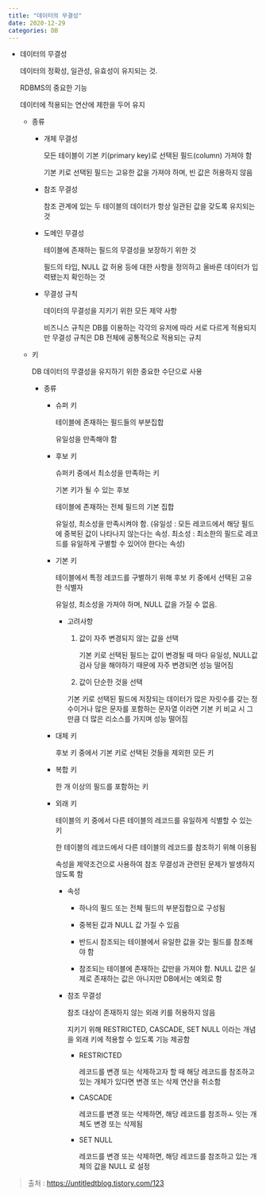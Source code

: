 ```yaml
---
title: "데이터의 무결성"
date: 2020-12-29
categories: DB
---
```


- 데이터의 무결성

  데이터의 정확성, 일관성, 유효성이 유지되는 것.

  RDBMS의 중요한 기능

  데이터에 적용되는 연산에 제한을 두어 유지

  - 종류

    - 개체 무결성

      모든 테이블이 기본 키(primary key)로 선택된 필드(column) 가져야 함

      기본 키로 선택된 필드는 고유한 값을 가져야 하며, 빈 값은 허용하지 않음

    - 참조 무결성

      참조 관계에 있는 두 테이블의 데이터가 항상 일관된 값을 갖도록 유지되는 것

    - 도메인 무결성

      테이블에 존재하는 필드의 무결성을 보장하기 위한 것

      필드의 타입, NULL 값 허용 등에 대한 사항을 정의하고 올바른 데이터가 입력됐는지 확인하는 것

    - 무결성 규칙

      데이터의 무결성을 지키기 위한 모든 제약 사항

      비즈니스 규칙은 DB를 이용하는 각각의 유저에 따라 서로 다르게 적용되지만 무결성 규칙은 DB 전체에 공통적으로 적용되는 규치

  - 키

    DB 데이터의 무결성을 유지하기 위한 중요한 수단으로 사용

    - 종류

      - 슈퍼 키

        테이블에 존재하는 필드들의 부분집합

        유일성을 만족해야 함

      - 후보 키

        슈퍼키 중에서 최소성을 만족하는 키

        기본 키가 될 수 있는 후보

        테이블에 존재하는 전체 필드의 기본 집합

        유일성, 최소성을 만족시켜야 함. (유일성 : 모든 레코드에서 해당 필드에 중복된 값이 나타나지 않는다는 속성. 최소성 : 최소한의 필드로 레코드를 유일하게 구별할 수 있어야 한다는 속성)

      - 기본 키

        테이블에서 특정 레코드를 구별하기 위해 후보 키 중에서 선택된 고유한 식별자

        유일성, 최소성을 가져야 하며, NULL 값을 가질 수 없음.

        - 고려사항

          1. 값이 자주 변경되지 않는 값을 선택

             기본 키로 선택된 필드는 값이 변경될 때 마다 유일성, NULL값 검사 당을 해야하기 때문에 자주 변경되면 성능 떨어짐

          2. 값이 단순한 것을 선택

          기본 키로 선택된 필드에 저장되는 데이터가 많은 자릿수를 갖는 정수이거나 많은 문자를 포함하는 문자열 이라면 기본 키 비교 시 그만큼 더 많은 리소스를 가지며 성능 떨어짐

      - 대체 키

        후보 키 중에서 기본 키로 선택된 것들을 제외한 모든 키

      - 복합 키

        한 개 이상의 필드를 포함하는 키

      - 외래 키

        테이블의 키 중에서 다른 테이블의 레코드를 유일하게 식별할 수 있는 키

        한 테이블의 레코드에서 다른 테이블의 레코드를 참조하기 위해 이용됨

        속성을 제약조건으로 사용하여 참조 무결성과 관련된 문제가 발생하지 않도록 함

        - 속성

          - 하나의 필드 또는 전체 필드의 부분집합으로 구성됨

          - 중복된 값과 NULL 값 가질 수 있음

          - 반드시 참조되는 테이블에서 유일한 값을 갖는 필드를 참조해야 함

          - 참조되는 테이블에 존재하는 값만을 가져야 함. NULL 값은 실제로 존재하는 값은 아니지만 DB에서는 예외로 함

        - 참조 무결성

          참조 대상이 존재하지 않는 외래 키를 허용하지 않음

          지키기 위해 RESTRICTED, CASCADE, SET NULL 이라는 개념을 외래 키에 적용할 수 있도록 기능 제공함

          - RESTRICTED

            레코드를 변경 또는 삭제하고자 할 때 해당 레코드를 참조하고 있는 개체가 있다면 변경 또는 삭제 연산을 취소함

          - CASCADE

            레코드를 변경 또는 삭제하면, 해당 레코드를 참조하ㅗ 잇는 개체도 변경 또는 삭제됨

          - SET NULL

            레코드를 변경 또는 삭제하면, 해당 레코드를 참조하고 있는 개체의 값을 NULL 로 설정

> 출처 : https://untitledtblog.tistory.com/123
